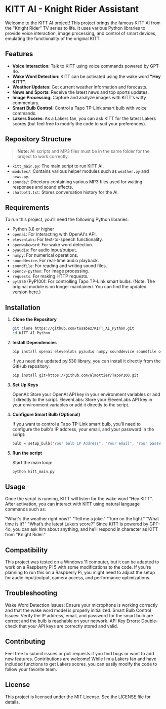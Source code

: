 # KITT AI - Knight Rider Assistant

Welcome to the KITT AI project! This project brings the famous KITT AI from the "Knight Rider" TV series to life. It uses various Python libraries to provide voice interaction, image processing, and control of smart devices, emulating the functionality of the original KITT.

## Features

- **Voice Interaction**: Talk to KITT using voice commands powered by GPT-4o.
- **Wake Word Detection**: KITT can be activated using the wake word **"Hey KITT"**.
- **Weather Updates**: Get current weather information and forecasts.
- **News and Sports**: Receive the latest news and top sports updates.
- **Image Processing**: Capture and analyze images with KITT's witty commentary.
- **Smart Bulb Control**: Control a Tapo TP-Link smart bulb with voice commands.
- **Lakers Scores**: As a Lakers fan, you can ask KITT for the latest Lakers scores (but feel free to modify the code to suit your preferences).

## Repository Structure

> **Note:** All scripts and MP3 files must be in the same folder for the project to work correctly.

- `kitt_main.py`: The main script to run KITT AI.
- `modules/`: Contains various helper modules such as `weather.py` and `news.py`.
- `sounds/`: Directory containing various MP3 files used for waiting responses and sound effects.
- `chatbot1.txt`: Stores conversation history for the AI.

## Requirements

To run this project, you'll need the following Python libraries:

- Python 3.8 or higher
- `openai`: For interacting with OpenAI's API.
- `elevenlabs`: For text-to-speech functionality.
- `openwakeword`: For wake word detection.
- `pyaudio`: For audio input/output.
- `numpy`: For numerical operations.
- `sounddevice`: For real-time audio playback.
- `soundfile`: For reading and writing sound files.
- `opencv-python`: For image processing.
- `requests`: For making HTTP requests.
- `pyl530` (PyP100): For controlling Tapo TP-Link smart bulbs. (Note: The original module is no longer maintained. You can find the updated version [here](https://github.com/almottier/TapoP100).)

## Installation

1. **Clone the Repository**

   ```bash
   git clone https://github.com/tusabez/KITT_AI_Python.git
   cd KITT_AI_Python
2. **Install Dependencies**

   ```bash
   pip install openai elevenlabs pyaudio numpy sounddevice soundfile opencv-python requests
   ```

   If you need the updated pyl530 library, you can install it directly from the GitHub repository:
   ```bash
   pip install git+https://github.com/almottier/TapoP100.git
4. **Set Up Keys**

   OpenAI: Store your OpenAI API key in your environment variables or add it directly to the script.
   ElevenLabs: Store your ElevenLabs API key in your environment variables or add it directly to the script.

5. **Configure Smart Bulb (Optional)**

   If you want to control a Tapo TP-Link smart bulb, you'll need to configure the bulb's IP address, your email, and your password in the script:

   ```bash
   bulb = setup_bulb("Your bulb IP Address", "Your email", "Your password")
6. **Run the script**

   Start the main loop:

   ```bash
   python kitt_main.py

## Usage

Once the script is running, KITT will listen for the wake word "Hey KITT". After activation, you can interact with KITT using natural language commands such as:

"What's the weather right now?"
"Tell me a joke."
"Turn on the light."
"What time is it?"
"What’s the latest Lakers score?"
Since KITT is powered by GPT-4o, you can ask him about anything, and he'll respond in character as KITT from "Knight Rider."

## Compatibility

This project was tested on a Windows 11 computer, but it can be adapted to work on a Raspberry Pi 5 with some modifications to the code. If you're planning to run this on a Raspberry Pi, you might need to adjust the setup for audio input/output, camera access, and performance optimizations.

## Troubleshooting

Wake Word Detection Issues: Ensure your microphone is working correctly and that the wake word model is properly initialized.
Smart Bulb Control Issues: Verify the IP address, email, and password for the smart bulb are correct and the bulb is reachable on your network.
API Key Errors: Double-check that your API keys are correctly stored and valid.

## Contributing

Feel free to submit issues or pull requests if you find bugs or want to add new features. Contributions are welcome! While I’m a Lakers fan and have included functions to get Lakers scores, you can easily modify the code to follow your favorite team.

## License

This project is licensed under the MIT License. See the LICENSE file for details.

 
